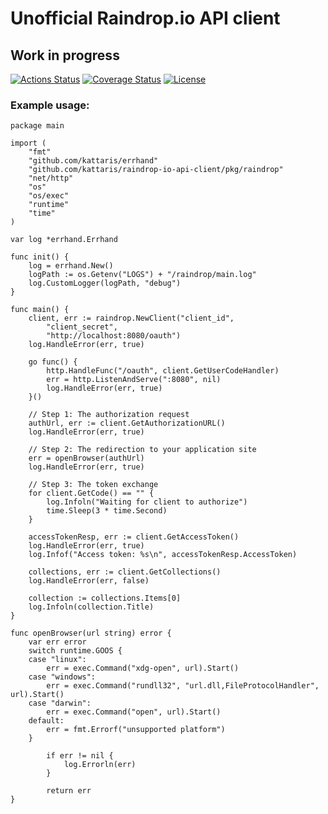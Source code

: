 # Unofficial Raindrop.io API client
## Work in progress

[![Actions Status](https://github.com/kattaris/raindrop-io-api-client/workflows/CI/badge.svg)](https://github.com/kattaris/raindrop-io-api-client/actions)
[![Coverage Status](https://codecov.io/github/kattaris/raindrop-io-api-client/coverage.svg?branch=master)](https://github.com/kattaris/raindrop-io-api-client/actions)
[![License](https://img.shields.io/badge/License-Apache%202.0-blue.svg)](https://opensource.org/licenses/Apache-2.0)

### Example usage:

```bigquery
package main

import (
	"fmt"
	"github.com/kattaris/errhand"
	"github.com/kattaris/raindrop-io-api-client/pkg/raindrop"
	"net/http"
	"os"
	"os/exec"
	"runtime"
	"time"
)

var log *errhand.Errhand

func init() {
	log = errhand.New()
	logPath := os.Getenv("LOGS") + "/raindrop/main.log"
	log.CustomLogger(logPath, "debug")
}

func main() {
	client, err := raindrop.NewClient("client_id",
		"client_secret",
		"http://localhost:8080/oauth")
	log.HandleError(err, true)

	go func() {
		http.HandleFunc("/oauth", client.GetUserCodeHandler)
		err = http.ListenAndServe(":8080", nil)
		log.HandleError(err, true)
	}()

	// Step 1: The authorization request
	authUrl, err := client.GetAuthorizationURL()
	log.HandleError(err, true)

	// Step 2: The redirection to your application site
	err = openBrowser(authUrl)
	log.HandleError(err, true)

	// Step 3: The token exchange
	for client.GetCode() == "" {
		log.Infoln("Waiting for client to authorize")
		time.Sleep(3 * time.Second)
	}

	accessTokenResp, err := client.GetAccessToken()
	log.HandleError(err, true)
	log.Infof("Access token: %s\n", accessTokenResp.AccessToken)

	collections, err := client.GetCollections()
	log.HandleError(err, false)

	collection := collections.Items[0]
	log.Infoln(collection.Title)
}

func openBrowser(url string) error {
	var err error
	switch runtime.GOOS {
	case "linux":
		err = exec.Command("xdg-open", url).Start()
	case "windows":
		err = exec.Command("rundll32", "url.dll,FileProtocolHandler", url).Start()
	case "darwin":
		err = exec.Command("open", url).Start()
	default:
		err = fmt.Errorf("unsupported platform")
	}

        if err != nil {
            log.Errorln(err)
        }

        return err
}
```